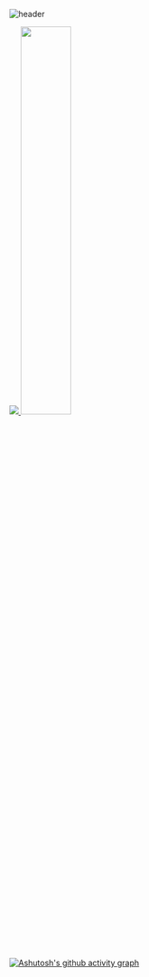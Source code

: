 ![header](https://capsule-render.vercel.app/api?type=waving&color=gradient&height=120&animation=fadeIn&section=footer&text=Welcome&fontAlign=70)

<a href="s">
  <img src="https://github-readme-stats.vercel.app/api/top-langs/?username=ming-90&exclude_repo=dkssud8150.github.io&layout=compact&theme=tokyonight" />
</a>
<a href="s">
  <img src="https://github-readme-stats.vercel.app/api?username=ming-90&theme=tokyonight&show_icons=true" width="42%" />
</a>

[![Ashutosh's github activity graph](https://activity-graph.herokuapp.com/graph?username=ming-90&theme=nord)](https://github.com/ashutosh00710/github-readme-activity-graph)
